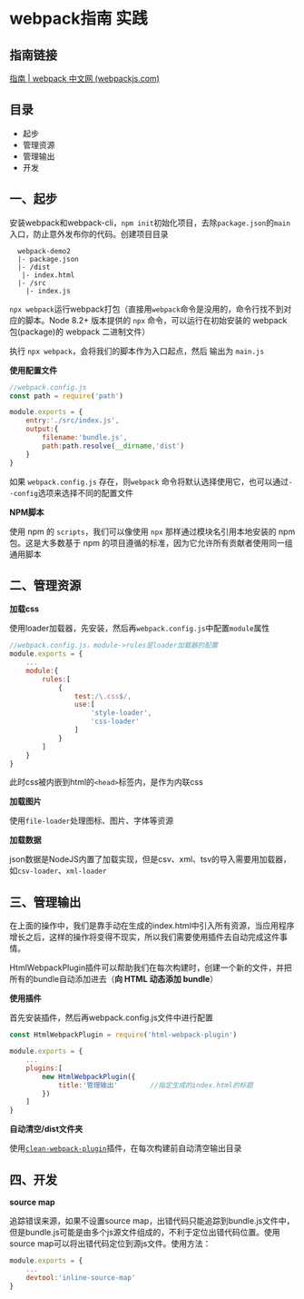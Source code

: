 # webpack指南 实践

## 指南链接

[指南 | webpack 中文网 (webpackjs.com)](https://www.webpackjs.com/guides/)



## 目录

- 起步
- 管理资源
- 管理输出
- 开发



## 一、起步

安装webpack和webpack-cli，`npm init`初始化项目，去除`package.json`的`main`入口，防止意外发布你的代码。创建项目目录

```
  webpack-demo2
  |- package.json
  |- /dist
   |- index.html
  |- /src
    |- index.js
```

`npx webpack`运行webpack打包（直接用`webpack`命令是没用的，命令行找不到对应的脚本。Node 8.2+ 版本提供的 `npx` 命令，可以运行在初始安装的 webpack 包(package)的 webpack 二进制文件）

执行 `npx webpack`，会将我们的脚本作为入口起点，然后 输出为 `main.js`

**使用配置文件**

```javascript
//webpack.config.js
const path = require('path')

module.exports = {
    entry:'./src/index.js',
    output:{
        filename:'bundle.js',
        path:path.resolve(__dirname,'dist')
    }
}
```

如果 `webpack.config.js` 存在，则`webpack` 命令将默认选择使用它，也可以通过`--config`选项来选择不同的配置文件

**NPM脚本**

使用 npm 的 `scripts`，我们可以像使用 `npx` 那样通过模块名引用本地安装的 npm 包。这是大多数基于 npm 的项目遵循的标准，因为它允许所有贡献者使用同一组通用脚本



## 二、管理资源

**加载css**

使用loader加载器，先安装，然后再`webpack.config.js`中配置`module`属性

```javascript
//webpack.config.js，module->rules是loader加载器的配置
module.exports = {
	...
    module:{
        rules:[
            {
                test:/\.css$/,
                use:[
                    'style-loader',
                    'css-loader'
                ]
            }
        ]
    }
}
```

此时css被内嵌到html的`<head>`标签内，是作为内联css

**加载图片**

使用`file-loader`处理图标、图片、字体等资源

**加载数据**

json数据是NodeJS内置了加载实现，但是csv、xml、tsv的导入需要用加载器，如`csv-loader`、`xml-loader`



## 三、管理输出

在上面的操作中，我们是靠手动在生成的index.html中引入所有资源，当应用程序增长之后，这样的操作将变得不现实，所以我们需要使用插件去自动完成这件事情。

HtmlWebpackPlugin插件可以帮助我们在每次构建时，创建一个新的文件，并把所有的bundle自动添加进去（**向 HTML 动态添加 bundle**）

**使用插件**

首先安装插件，然后再webpack.config.js文件中进行配置

```javascript
const HtmlWebpackPlugin = require('html-webpack-plugin')

module.exports = {
    ...
    plugins:[
        new HtmlWebpackPlugin({
            title:'管理输出'        //指定生成的index.html的标题
        })
    ]
}
```

**自动清空/dist文件夹**

使用[`clean-webpack-plugin`](https://www.npmjs.com/package/clean-webpack-plugin)插件，在每次构建前自动清空输出目录



## 四、开发

**source map**

追踪错误来源，如果不设置source map，出错代码只能追踪到bundle.js文件中，但是bundle.js可能是由多个js源文件组成的，不利于定位出错代码位置。使用source map可以将出错代码定位到源js文件。使用方法：

```javascript
module.exports = {
    ...
    devtool:'inline-source-map'
}
```

